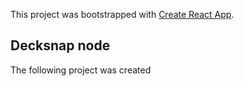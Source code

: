 This project was bootstrapped with [Create React App](https://github.com/facebookincubator/create-react-app).

## Decksnap node

The following project was created 


